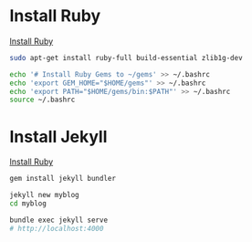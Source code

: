 # Install Ruby

[Install Ruby](https://jekyllrb.com/docs/installation/)
```bash
sudo apt-get install ruby-full build-essential zlib1g-dev

echo '# Install Ruby Gems to ~/gems' >> ~/.bashrc
echo 'export GEM_HOME="$HOME/gems"' >> ~/.bashrc
echo 'export PATH="$HOME/gems/bin:$PATH"' >> ~/.bashrc
source ~/.bashrc
```

# Install Jekyll

[Install Ruby](https://jekyllrb.com/docs/installation/)
```bash
gem install jekyll bundler

jekyll new myblog
cd myblog

bundle exec jekyll serve
# http://localhost:4000
```